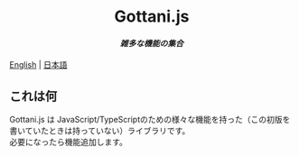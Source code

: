 <h1 align="center">
Gottani.js
</h1>

<h4 align="center">

***雑多な機能の集合***

</h4> 
 
[English](https://github.com/shojicode/gottani-js/blob/main/docs/README.md) | 
[日本語](https://github.com/shojicode/gottani-js/blob/main/docs/README-ja.md)


## これは何
Gottani.js は JavaScript/TypeScriptのための様々な機能を持った（この初版を書いていたときは持っていない）ライブラリです。  
必要になったら機能追加します。